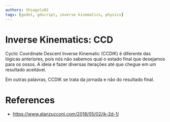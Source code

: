 ```yaml
---
authors: thiagola92
tags: [godot, gdscript, inverse kinematics, physics]
---
```


# Inverse Kinematics: CCD

Cyclic Coordinate Descent Inverse Kinematic (CCDIK) é diferente das lógicas anteriores, pois nós não sabemos qual o estado final que desejamos para os ossos. A ideia é fazer diversas iterações até que chegue em um resultado aceitável.

Em outras palavras, CCDIK se trata da jornada e não do resultado final.  

# References
- https://www.alanzucconi.com/2018/05/02/ik-2d-1/
